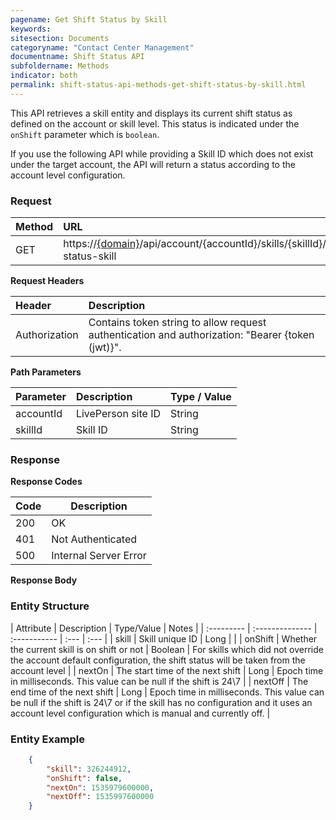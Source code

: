 ```yaml
---
pagename: Get Shift Status by Skill
keywords:
sitesection: Documents
categoryname: "Contact Center Management"
documentname: Shift Status API
subfoldername: Methods
indicator: both
permalink: shift-status-api-methods-get-shift-status-by-skill.html
---
```


This API retrieves a skill entity and displays its current shift status as defined on the account or skill level. This status is indicated under the `onShift` parameter which is `boolean`.

<div class="important">If you use the following API while providing a Skill ID which does not exist under the target account, the API will return a status according to the account level configuration.</div>

### Request

 |Method           |        URL |
 |:-------          |       :------     |
| GET | https://[{domain}](/agent-domain-domain-api.html)/api/account/{accountId}/skills/{skillId}/shift-status-skill |

**Request Headers**

 |Header      |             Description |
| :-------       |          :------     |
 |Authorization | Contains token string to allow request authentication and authorization: "Bearer {token (jwt)}". |

**Path Parameters**

| Parameter   |  Description   |   Type / Value  |              
 |:---------- |  :------------- |  :-------------  |            
| accountId |    LivePerson site ID    |   String  |
| skillId |    Skill ID    |   String  |

### Response

**Response Codes**

| Code | Description           |
|------|-----------------------|
| 200  | OK                    |
| 401  | Not Authenticated     |
| 500  | Internal Server Error |

**Response Body**

### Entity Structure

| Attribute | Description | Type/Value | Notes |
| :--------- | :-------------- | :----------- | :--- | :--- |
| skill | Skill unique ID | Long | |
| onShift | Whether the current skill is on shift or not | Boolean | For skills which did not override the account default configuration, the shift status will be taken from the account level |
| nextOn | The start time of the next shift | Long | Epoch time in milliseconds. This value can be null if the shift is 24\7 |
| nextOff | The end time of the next shift | Long | Epoch time in milliseconds. This value can be null if the shift is 24\7 or if the skill has no configuration and it uses an account level configuration which is manual and currently off. |

### Entity Example

```json
    {
        "skill": 326244912,
        "onShift": false,
        "nextOn": 1535979600000,
        "nextOff": 1535997600000
    }    
```
